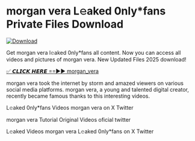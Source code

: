 # morgan vera L𝚎aked 0nly*fans Private Files Download

[![Download](https://i.imgur.com/PoXn3jX.png)](https://mediafirer.com/morgan+vera)

Get morgan vera l𝚎aked 0nly*fans all content. Now you can access all videos and pictures of morgan vera. New Updated Files 2025 download!

[✅ 𝘾𝙇𝙄𝘾𝙆 𝙃𝙀𝙍𝙀 ==►► morgan_vera](https://mediafirer.com/morgan+vera)

morgan vera took the internet by storm and amazed viewers on various social media platforms. morgan vera, a young and talented digital creator, recently became famous thanks to this interesting videos.

L𝚎aked 0nly*fans Videos morgan vera on X Twitter

morgan vera Tutorial Original Videos oficial twitter

L𝚎aked Videos morgan vera L𝚎aked 0nly*fans on X Twitter